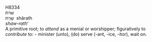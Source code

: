 <body>
  <p>H8334<br>  שׁרת  <br> שָׁרַת  ‎  shârath  <br><i>shaw-rath‘ </i><br>A primitive root; to <i>attend</i> as a menial or worshipper; figuratively to <i>contribute</i> to: - minister (unto), (do) serve (-ant, -ice, -itor), wait on.<br></p>
 </body>